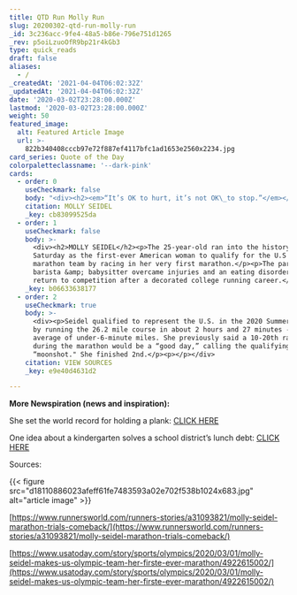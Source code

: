 ```yaml
---
title: QTD Run Molly Run
slug: 20200302-qtd-run-molly-run
_id: 3c236acc-9fe4-48a5-b86e-796e751d1265
_rev: p5oiLzuoOfR9bp21r4kGb3
type: quick_reads
draft: false
aliases:
  - /
_createdAt: '2021-04-04T06:02:32Z'
_updatedAt: '2021-04-04T06:02:32Z'
date: '2020-03-02T23:28:00.000Z'
lastmod: '2020-03-02T23:28:00.000Z'
weight: 50
featured_image:
  alt: Featured Article Image
  url: >-
    822b340408cccb97e72f887ef4117bfc1ad1653e2560x2234.jpg
card_series: Quote of the Day
colorpaletteclassname: '--dark-pink'
cards:
  - order: 0
    useCheckmark: false
    body: "<div><h2><em>“It’s OK to hurt, it’s not OK\_to stop.”</em></h2><p></p></div>"
    citation: MOLLY SEIDEL
    _key: cb83099525da
  - order: 1
    useCheckmark: false
    body: >-
      <div><h2>MOLLY SEIDEL</h2><p>The 25-year-old ran into the history books
      Saturday as the first-ever American woman to qualify for the U.S Olympic
      marathon team by racing in her very first marathon.</p><p>The part-time
      barista &amp; babysitter overcame injuries and an eating disorder to
      return to competition after a decorated college running career.</p></div>
    _key: b06633638177
  - order: 2
    useCheckmark: true
    body: >-
      <div><p>Seidel qualified to represent the U.S. in the 2020 Summer Olympics
      by running the 26.2 mile course in about 2 hours and 27 minutes - or an
      average of under-6-minute miles. She previously said a 10-20th ranking
      during the marathon would be a “good day,” calling the qualifying race a
      “moonshot." She finished 2nd.</p><p></p></div>
    citation: VIEW SOURCES
    _key: e9e40d4631d2

---
```

**More Newspiration (news and inspiration):**

She set the world record for holding a plank: [CLICK HERE](https://smarthernews.com/qtd-world-record-for-planks/)

One idea about a kindergarten solves a school district’s lunch debt: [CLICK HERE](https://smarthernews.com/kindergartner-pays-off-debt/)

Sources:

  


{{< figure src="d18110886023afeff61fe7483593a02e702f538b1024x683.jpg" alt="article image" >}}

[https://www.runnersworld.com/runners-stories/a31093821/molly-seidel-marathon-trials-comeback/](https://www.runnersworld.com/runners-stories/a31093821/molly-seidel-marathon-trials-comeback/)

[https://www.usatoday.com/story/sports/olympics/2020/03/01/molly-seidel-makes-us-olympic-team-her-firste-ever-marathon/4922615002/](https://www.usatoday.com/story/sports/olympics/2020/03/01/molly-seidel-makes-us-olympic-team-her-firste-ever-marathon/4922615002/)